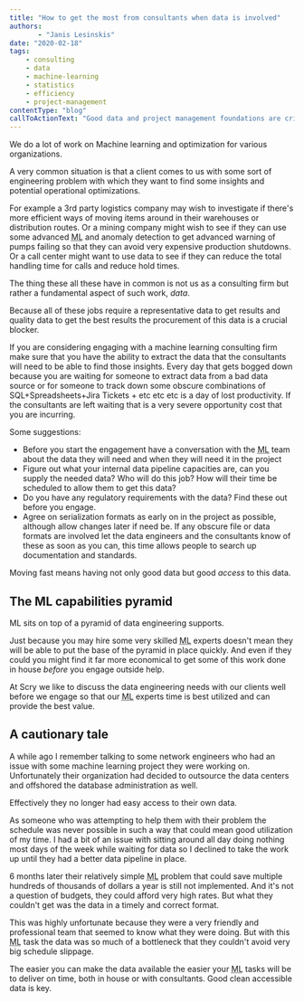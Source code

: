 ```yaml
---
title: "How to get the most from consultants when data is involved"
authors:
       - "Janis Lesinskis"
date: "2020-02-18"
tags:
    - consulting
    - data
    - machine-learning
    - statistics
    - efficiency
    - project-management
contentType: "blog"
callToActionText: "Good data and project management foundations are critical for effective data science and machine learning projects to succeed. Get in contact to discuss how we can help you get the most value out of your data driven projects."
---
```


We do a lot of work on Machine learning and optimization for various organizations.

A very common situation is that a client comes to us with some sort of engineering problem with which they want to find some insights and potential operational optimizations.

For example a 3rd party logistics company may wish to investigate if there's more efficient ways of moving items around in their warehouses or distribution routes. Or a mining company might wish to see if they can use some advanced <abbr title="Machine Learning">ML</abbr> and anomaly detection to get advanced warning of pumps failing so that they can avoid very expensive production shutdowns. Or a call center might want to use data to see if they can reduce the total handling time for calls and reduce hold times.

The thing these all these have in common is not us as a consulting firm but rather a fundamental aspect of such work, *data*.

Because all of these jobs require a representative data to get results and quality data to get the best results the procurement of this data is a crucial blocker.

If you are considering engaging with a machine learning consulting firm make sure that you have the ability to extract the data that the consultants will need to be able to find those insights. Every day that gets bogged down because you are waiting for someone to extract data from a bad data source or for someone to track down some obscure combinations of SQL+Spreadsheets+Jira Tickets + etc etc etc is a day of lost productivity. If the consultants are left waiting that is a very severe opportunity cost that you are incurring.

Some suggestions:

- Before you start the engagement have a conversation with the <abbr title="Machine Learning">ML</abbr> team about the data they will need and when they will need it in the project
- Figure out what your internal data pipeline capacities are, can you supply the needed data? Who will do this job? How will their time be scheduled to allow them to get this data?
- Do you have any regulatory requirements with the data? Find these out before you engage.
- Agree on serialization formats as early on in the project as possible, although allow changes later if need be. If any obscure file or data formats are involved let the data engineers and the consultants know of these as soon as you can, this time allows people to search up documentation and standards.

Moving fast means having not only good data but good *access* to this data.

## The ML capabilities pyramid

ML sits on top of a pyramid of data engineering supports.

Just because you may hire some very skilled <abbr title="Machine Learning">ML</abbr> experts doesn't mean they will be able to put the base of the pyramid in place quickly. And even if they could you might find it far more economical to get some of this work done in house *before* you engage outside help.

At Scry we like to discuss the data engineering needs with our clients well before we engage so that our <abbr title="Machine Learning">ML</abbr> experts time is best utilized and can provide the best value.

## A cautionary tale

A while ago I remember talking to some network engineers who had an issue with some machine learning project they were working on. Unfortunately their organization had decided to outsource the data centers and offshored the database administration as well.

Effectively they no longer had easy access to their own data.

As someone who was attempting to help them with their problem the schedule was never possible in such a way that could mean good utilization of my time. I had a bit of an issue with sitting around all day doing nothing most days of the week while waiting for data so I declined to take the work up until they had a better data pipeline in place.

6 months later their relatively simple <abbr title="Machine Learning">ML</abbr> problem that could save multiple hundreds of thousands of dollars a year is still not implemented. And it's not a question of budgets, they could afford very high rates. But what they couldn't get was the data in a timely and correct format.

This was highly unfortunate because they were a very friendly and professional team that seemed to know what they were doing. But with this <abbr title="Machine Learning">ML</abbr> task the data was so much of a bottleneck that they couldn't avoid very big schedule slippage.

The easier you can make the data available the easier your <abbr title="Machine Learning">ML</abbr> tasks will be to deliver on time, both in house or with consultants. Good clean accessible data is key.
